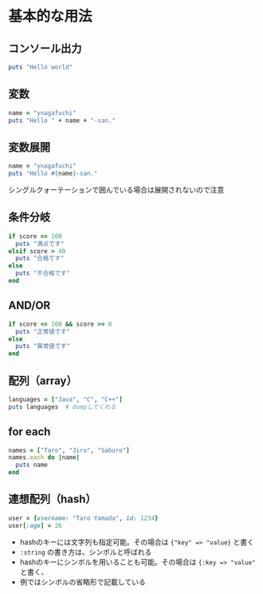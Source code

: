 # 基本的な用法

## コンソール出力

```ruby
puts "Hello world"
```

## 変数

```ruby
name = "ynagafuchi"
puts "Hello " + name + "-san."
```

## 変数展開

```ruby
name = "ynagafuchi"
puts "Hello #{name}-san."
```

シングルクォーテーションで囲んでいる場合は展開されないので注意

## 条件分岐

```ruby
if score == 100
  puts "満点です"
elsif score > 40
  puts "合格です"
else
  puts "不合格です"
end
```

## AND/OR

```ruby
if score <= 100 && score >= 0
  puts "正常値です"
else
  puts "異常値です"
end
```

## 配列（array）

```ruby
languages = ["Java", "C", "C++"]
puts languages  # dumpしてくれる
```

## for each

```ruby
names = ["Taro", "Jiro", "Saburo"]
names.each do |name|
  puts name
end
```

## 連想配列（hash）

```ruby
user = {username: "Taro Yamada", id: 1234}
user[:age] = 26
```

* hashのキーには文字列も指定可能。その場合は `{"key" => "value}` と書く
* `:string` の書き方は、シンボルと呼ばれる
* hashのキーにシンボルを用いることも可能。その場合は `{:key => "value"` と書く、
* 例ではシンボルの省略形で記載している
